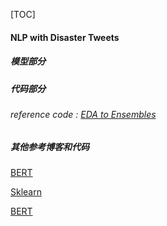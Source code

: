 [TOC]

#### NLP with Disaster Tweets

##### 模型部分

##### 代码部分

###### reference code : [EDA to Ensembles](https://www.kaggle.com/doomdiskday/full-tutoria-eda-to-ensembles-embeddings-zoo)



##### 其他参考博客和代码

[BERT](https://levelup.gitconnected.com/real-or-not-nlp-with-disaster-tweets-classification-using-google-bert-76d2702807b4)

[Sklearn](https://medium.com/@muhammadfhadli20/analyze-tweets-for-disaster-text-detection-ae44b39dbec2)

[BERT](https://www.kaggle.com/gunesevitan/nlp-with-disaster-tweets-eda-cleaning-and-bert)

